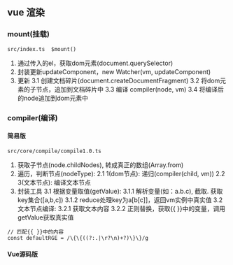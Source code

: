 ## vue 渲染

### mount(挂载)

```
src/index.ts  $mount()
```
1. 通过传入的el，获取dom元素(document.querySelector)
2. 封装更新updateComponent，new Watcher(vm, updateComponent)
3. 更新
     3.1 创建文档碎片(document.createDocumentFragment)
     3.2 将dom元素的子节点，追加到文档碎片中
     3.3 编译 compiler(node, vm)
     3.4 将编译后的node追加到dom元素中

### compiler(编译)

#### 简易版

```
src/core/compile/compile1.0.ts
```

1. 获取子节点(node.childNodes), 转成真正的数组(Array.from)
2. 遍历，判断节点(nodeType):
     2.1 1(dom节点): 递归(compiler(child, vm))
     2.2 3(文本节点): 编译文本节点
3. 封装工具
     3.1  根据变量取值(getValue):
                 3.1.1 解析变量(如：a.b.c), 截取. 获取key集合([a,b,c])
                 3.1.2 reduce处理key为a[b[c]]，返回vm实例中真实值
     3.2  文本节点编译:
            3.2.1 获取文本内容
            3.2.2 正则替换，获取{{ }}中的变量，调用getValue获取真实值
            
```
// 匹配{{ }}中的内容
const defaultRGE = /\{\{((?:.|\r?\n)+?)\}\}/g
```         
            
#### Vue源码版




